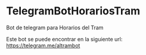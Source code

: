 # TelegramBotHorariosTram
Bot de telegram para Horarios del Tram

Este bot se puede encontrar en la siguiente url: https://telegram.me/altrambot

